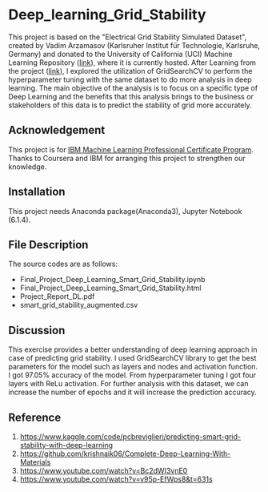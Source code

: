 # Deep_learning_Grid_Stability
This project is based on the "Electrical Grid Stability Simulated Dataset", created by Vadim Arzamasov (Karlsruher Institut für Technologie, Karlsruhe, Germany) and donated to the University of California (UCI) Machine Learning Repository ([link](https://archive.ics.uci.edu/ml/datasets/Electrical+Grid+Stability+Simulated+Data+)), where it is currently hosted. 
After Learning from the project ([link](https://www.kaggle.com/code/pcbreviglieri/predicting-smart-grid-stability-with-deep-learning)), I explored the utilization of GridSearchCV to perform the hyperparameter tuning with the same dataset to do more analysis in deep learning.
The main objective of the analysis is to focus on a specific type of Deep Learning and the benefits that this analysis brings to the business or stakeholders of this data is to predict the stability of grid more accurately.

## Acknowledgement
This project is for [IBM Machine Learning Professional Certificate Program](https://www.coursera.org/professional-certificates/ibm-machine-learning?).
Thanks to Coursera and IBM for arranging this project to strengthen our knowledge. 
## Installation
This project needs Anaconda package(Anaconda3), Jupyter Notebook (6.1.4).

## File Description
The source codes are as follows:
- Final_Project_Deep_Learning_Smart_Grid_Stability.ipynb
- Final_Project_Deep_Learning_Smart_Grid_Stability.html
- Project_Report_DL.pdf
- smart_grid_stability_augmented.csv

## Discussion
This exercise provides a better understanding of deep learning approach in case of predicting grid stability. I used GridSearchCV library to get the best parameters for the model such as layers and nodes and activation function. I got 97.05% accuracy of the model. From hyperparameter tuning I got four layers with ReLu activation. For further analysis with this dataset, we can increase the number of epochs and it will increase the prediction accuracy.

## Reference
1.	https://www.kaggle.com/code/pcbreviglieri/predicting-smart-grid-stability-with-deep-learning
2.	https://github.com/krishnaik06/Complete-Deep-Learning-With-Materials
3.	https://www.youtube.com/watch?v=Bc2dWI3vnE0
4.	https://www.youtube.com/watch?v=v95p-EfWps8&t=631s

